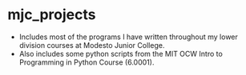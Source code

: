 # mjc_projects

* Includes most of the programs I have written throughout my lower division courses at Modesto Junior College. 
* Also includes some python scripts from the MIT OCW Intro to Programming in Python Course (6.0001).
